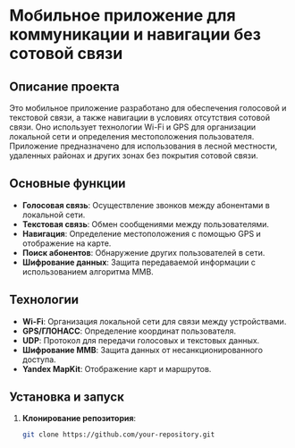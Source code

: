 # Мобильное приложение для коммуникации и навигации без сотовой связи

## Описание проекта

Это мобильное приложение разработано для обеспечения голосовой и текстовой связи, а также навигации в условиях отсутствия сотовой связи. Оно использует технологии Wi-Fi и GPS для организации локальной сети и определения местоположения пользователя. Приложение предназначено для использования в лесной местности, удаленных районах и других зонах без покрытия сотовой связи.

## Основные функции

- **Голосовая связь**: Осуществление звонков между абонентами в локальной сети.
- **Текстовая связь**: Обмен сообщениями между пользователями.
- **Навигация**: Определение местоположения с помощью GPS и отображение на карте.
- **Поиск абонентов**: Обнаружение других пользователей в сети.
- **Шифрование данных**: Защита передаваемой информации с использованием алгоритма MMB.

## Технологии

- **Wi-Fi**: Организация локальной сети для связи между устройствами.
- **GPS/ГЛОНАСС**: Определение координат пользователя.
- **UDP**: Протокол для передачи голосовых и текстовых данных.
- **Шифрование MMB**: Защита данных от несанкционированного доступа.
- **Yandex MapKit**: Отображение карт и маршрутов.

## Установка и запуск

1. **Клонирование репозитория**:
   ```bash
   git clone https://github.com/your-repository.git
